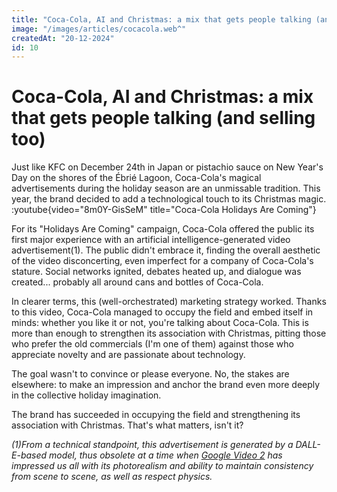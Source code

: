 ```yaml
---
title: "Coca-Cola, AI and Christmas: a mix that gets people talking (and selling too)"
image: "/images/articles/cocacola.web^"
createdAt: "20-12-2024"
id: 10
---
```


# Coca-Cola, AI and Christmas: a mix that gets people talking (and selling too)

Just like KFC on December 24th in Japan or pistachio sauce on New Year's Day on the shores of the Ébrié Lagoon, Coca-Cola's magical advertisements during the holiday season are an unmissable tradition.
This year, the brand decided to add a technological touch to its Christmas magic.
:youtube{video="8m0Y-GisSeM" title="Coca-Cola Holidays Are Coming"}

For its "Holidays Are Coming" campaign, Coca-Cola offered the public its first major experience with an artificial intelligence-generated video advertisement(1).
The public didn't embrace it, finding the overall aesthetic of the video
disconcerting, even imperfect for a company of Coca-Cola's stature. Social networks ignited, debates heated up, and dialogue was created... probably all around cans and bottles of Coca-Cola.

In clearer terms, this (well-orchestrated) marketing strategy worked. Thanks to this video, Coca-Cola managed to occupy the field and embed itself in minds: whether you like it or not, you're talking about Coca-Cola.
This is more than enough to strengthen its association with Christmas, pitting those who prefer the old commercials (I'm one of them) against those who appreciate novelty and are passionate about technology.

The goal wasn't to convince or please everyone.
No, the stakes are elsewhere: to make an impression and anchor the brand even more deeply in the collective holiday imagination.

The brand has succeeded in occupying the field and strengthening its association with Christmas. That's what matters, isn't it?

_(1)From a technical standpoint, this advertisement is generated by a DALL-E-based model, thus obsolete at a time when [Google Video 2](https://www.instagram.com/generativeai_official/reel/DDwb4ZmSl7C/) has impressed us all with its photorealism and ability to maintain consistency from scene to scene, as well as respect physics._
